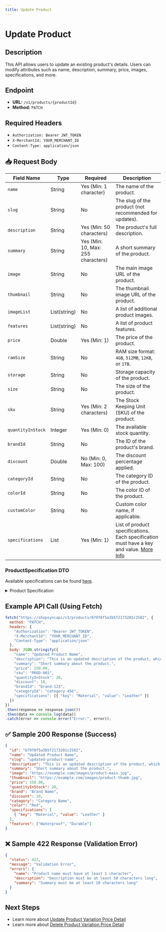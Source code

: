 ```yaml
---
title: Update Product
---
```


# Update Product

##  Description
This API allows users to update an existing product's details. Users can modify attributes such as name, description, summary, price, images, specifications, and more.

##  Endpoint
- **URL:** `/v1/products/{productId}`
- **Method:** `PATCH`

##  Required Headers
- `Authorization: Bearer JWT_TOKEN`
- `X-MerchantId: YOUR_MERCHANT_ID`
- `Content-Type: application/json`

## 📥 Request Body

| Field Name         | Type    | Required | Description |
|-------------------|---------|----------|-------------|
| `name`           | String  | Yes (Min: 1 character) | The name of the product. |
| `slug`           | String  | No       | The slug of the product (not recommended for updates). |
| `description`    | String  | Yes (Min: 50 characters) | The product's full description. |
| `summary`        | String  | Yes (Min: 10, Max: 255 characters) | A short summary of the product. |
| `image`          | String  | No       | The main image URL of the product. |
| `thumbnail`      | String  | No       | The thumbnail image URL of the product. |
| `imageList`      | List(string) | No  | A list of additional product images. |
| `features`       | List(string) | No  | A list of product features. |
| `price`          | Double  | Yes (Min: 1) | The price of the product. |
| `ramSize`        | String  | No       | RAM size format: `4GB`, `512MB`, `12KB`, or `1TB`. |
| `storage`        | String  | No       | Storage capacity of the product. |
| `size`           | String  | No       | The size of the product. |
| `sku`            | String  | Yes (Min: 2 characters) | The Stock Keeping Unit (SKU) of the product. |
| `quantityInStock`| Integer | Yes (Min: 0) | The available stock quantity. |
| `brandId`        | String  | No       | The ID of the product's brand. |
| `discount`       | Double  | No (Min: 0, Max: 100) | The discount percentage applied. |
| `categoryId`     | String  | No       | The category ID of the product. |
| `colorId`        | String  | No       | The color ID of the product. |
| `customColor`    | String  | No       | Custom color name, if applicable. |
| `specifications` | List | Yes (Min: 1) | List of product specifications. Each specification must have a key and value. [More Info](#productspecification-dto)  |


### ProductSpecification DTO
Available specifications can be found [here](../specification.md).
<details>
  <summary>Product Specification</summary>
  <table border="1">
    <thead>
      <tr>
        <th>Field</th>
        <th>Type</th>
        <th>Required</th>
        <th>Description</th>
      </tr>
    </thead>
    <tbody>
      <tr>
        <td><code>key</code></td>
        <td>string</td>
        <td>Yes</td>
        <td>The specification key (e.g., "Battery Capacity").</td>
      </tr>
      <tr>
        <td><code>value</code></td>
        <td>string</td>
        <td>Yes</td>
        <td>The specification value (e.g., "4000mAh").</td>
      </tr>
    </tbody>
  </table>
</details>

##  Example API Call (Using Fetch)
```javascript
fetch("https://shopsyncapi/v1/products/679f8f5a3b5f2173201c2582", {
  method: "PATCH",
  headers: {
    "Authorization": "Bearer JWT_TOKEN",
    "X-MerchantId": "YOUR_MERCHANT_ID",
    "Content-Type": "application/json"
  },
  body: JSON.stringify({
    "name": "Updated Product Name",
    "description": "This is an updated description of the product, which provides all necessary details.",
    "summary": "Short summary about the product.",
    "price": 150.00,
    "sku": "PROD-001",
    "quantityInStock": 20,
    "discount": 10,
    "brandId": "brand-123",
    "categoryId": "category-456",
    "specifications": [{ "key": "Material", "value": "Leather" }]
  })
})
.then(response => response.json())
.then(data => console.log(data))
.catch(error => console.error("Error:", error));
```

## ✅ Sample 200 Response (Success)
```json
{
  "id": "679f8f5a3b5f2173201c2582",
  "name": "Updated Product Name",
  "slug": "updated-product-name",
  "description": "This is an updated description of the product, which provides all necessary details.",
  "summary": "Short summary about the product.",
  "image": "https://example.com/images/product-main.jpg",
  "thumbnail": "https://example.com/images/product-thumb.jpg",
  "price": 150.00,
  "quantityInStock": 20,
  "brand": "Brand Name",
  "discount": 10,
  "category": "Category Name",
  "color": "Red",
  "specifications": [
    { "key": "Material", "value": "Leather" }
  ],
  "features": ["Waterproof", "Durable"]
}
```

## ❌ Sample 422 Response (Validation Error)
```json
{
  "status": 422,
  "message": "Validation Error",
  "errors": {
    "name": "Product name must have at least 1 character",
    "description": "Description must be at least 50 characters long",
    "summary": "Summary must be at least 10 characters long"
  }
}
```

##  Next Steps
- Learn more about [Update Product Variation Price Detail](./update-product-variation-price-detail.md)
- Learn more about [Delete Product Variation Price Detail](./delete-product-variation-price-detail.md)

